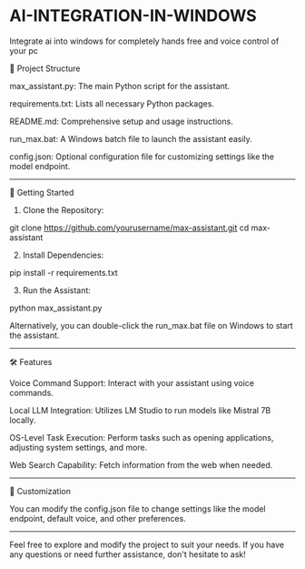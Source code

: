 # AI-INTEGRATION-IN-WINDOWS
Integrate ai into windows for completely hands free and voice control of your pc

📁 Project Structure

max_assistant.py: The main Python script for the assistant.

requirements.txt: Lists all necessary Python packages.

README.md: Comprehensive setup and usage instructions.

run_max.bat: A Windows batch file to launch the assistant easily.

config.json: Optional configuration file for customizing settings like the model endpoint. 



---

🚀 Getting Started

1. Clone the Repository:

git clone https://github.com/yourusername/max-assistant.git
cd max-assistant


2. Install Dependencies:

pip install -r requirements.txt


3. Run the Assistant:

python max_assistant.py

Alternatively, you can double-click the run_max.bat file on Windows to start the assistant.




---

🛠️ Features

Voice Command Support: Interact with your assistant using voice commands.

Local LLM Integration: Utilizes LM Studio to run models like Mistral 7B locally.

OS-Level Task Execution: Perform tasks such as opening applications, adjusting system settings, and more.

Web Search Capability: Fetch information from the web when needed. 



---

🔧 Customization

You can modify the config.json file to change settings like the model endpoint, default voice, and other preferences. 


---

Feel free to explore and modify the project to suit your needs. If you have any questions or need further assistance, don't hesitate to ask!
